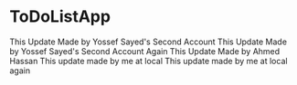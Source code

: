 # ToDoListApp

This Update Made by Yossef Sayed's Second Account
This Update Made by Yossef Sayed's Second Account Again
This Update Made by Ahmed Hassan
This update made by me at local
This update made by me at local again

